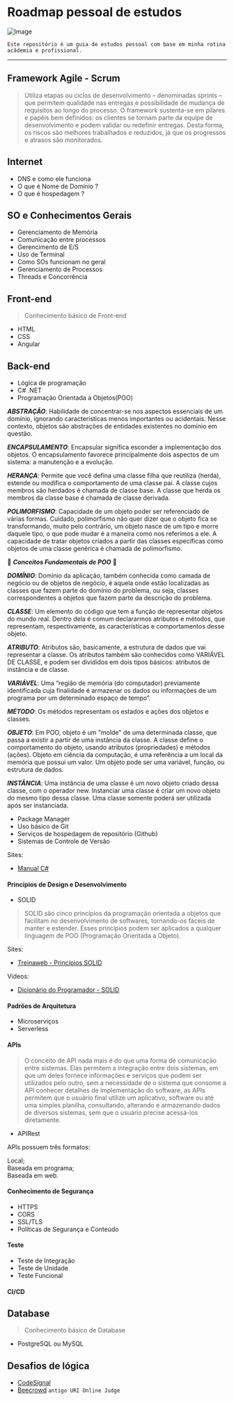 # Roadmap pessoal de estudos

![Image](https://user-images.githubusercontent.com/62772038/163694520-9d341b66-6def-419c-826a-8ed80ee386ee.jpg)

` Este repositório é um guia de estudos pessoal com base em minha rotina acâdemia e profissional. `

---

## Framework Agile - Scrum
> Utiliza etapas ou ciclos de desenvolvimento – denominadas sprints – que permitem qualidade nas entregas e possibilidade de mudança de requisitos ao longo do processo. O framework sustenta-se em pilares e papéis bem definidos: os clientes se tornam parte da equipe de desenvolvimento e podem validar ou redefinir entregas. Desta forma, os riscos são melhores trabalhados e reduzidos, já que os progressos e atrasos são monitorados.

## Internet

- DNS e como ele funciona
- O que é Nome de Domínio ?
- O que é hospedagem ?

## SO e Conhecimentos Gerais

- Gerenciamento de Memória
- Comunicação entre processos
- Gerencimento de E/S
- Uso de Terminal
- Como SOs funcionam no geral
- Gerenciamento de Processos
- Threads e Concorrência

## Front-end
> Conhecimento básico de Front-end

- HTML
- CSS
- Angular

## Back-end 
- Lógica de programação
- C# .NET
- Programação Orientada a Objetos(POO)<br>
 
***ABSTRAÇÃO***:
Habilidade de concentrar-se nos aspectos essenciais de um domínio, ignorando características menos importantes ou acidentais. Nesse contexto, objetos são abstrações de entidades existentes no domínio em questão.<br>

***ENCAPSULAMENTO***:
Encapsular significa esconder a implementação dos objetos. O encapsulamento favorece principalmente dois aspectos de um sistema: a manutenção e a evolução.<br>

***HERANÇA***:
Permite que você defina uma classe filha que reutiliza (herda), estende ou modifica o comportamento de uma classe pai. A classe cujos membros são herdados é chamada de classe base. A classe que herda os membros da classe base é chamada de classe derivada.<br>

***POLIMORFISMO***:
Capacidade de um objeto poder ser referenciado de várias formas. Cuidado, polimorfismo não quer dizer que o objeto fica se transformando, muito pelo contrário, um objeto nasce de um tipo e morre daquele tipo, o que pode mudar é a maneira como nos referimos a ele. A capacidade de tratar objetos criados a partir das classes específicas como objetos de uma classe genérica é chamada de polimorfismo.<br>

 🔴  ***Conceitos Fundamentais de POO***  🔴

***DOMÍNIO***:
Domínio da aplicação, também conhecida como camada de negócio ou de objetos de negócio, é aquela onde estão localizadas as classes que fazem parte do domínio do problema, ou seja, classes correspondentes a objetos que fazem parte da descrição do problema.<br>

***CLASSE***:
Um elemento do código que tem a função de representar objetos do mundo real. Dentro dela é comum declararmos atributos e métodos, que representam, respectivamente, as características e comportamentos desse objeto.<br>

***ATRIBUTO***:
Atributos são, basicamente, a estrutura de dados que vai representar a classe. Os atributos também são conhecidos como VARIÁVEL DE CLASSE, e podem ser divididos em dois tipos básicos: atributos de instância e de classe.<br>

***VARIÁVEL***:
Uma “região de memória (do computador) previamente identificada cuja finalidade é armazenar os dados ou informações de um programa por um determinado espaço de tempo”.<br>

***MÉTODO***:
Os métodos representam os estados e ações dos objetos e classes. <br>

***OBJETO***:
Em POO, objeto é um "molde" de uma determinada classe, que passa a existir a partir de uma instância da classe. A classe define o comportamento do objeto, usando atributos (propriedades) e métodos (ações). Objeto em ciência da computação, é uma referência a um local da memória que possui um valor. Um objeto pode ser uma variável, função, ou estrutura de dados.<br>

***INSTÂNCIA***:
Uma instância de uma classe é um novo objeto criado dessa classe, com o operador new. Instanciar uma classe é criar um novo objeto do mesmo tipo dessa classe. Uma classe somente poderá ser utilizada após ser instanciada. <br>

- Package Manager
- Uso básico de Git
- Serviços de hospedagem de repositório (Github)
- Sistemas de Controle de Versão
 
 Sites:
 
- [Manual C#](http://help.market.com.br/csharp/) 

 
#### Princípios de Design e Desenvolvimento

- SOLID
>SOLID são cinco princípios da programação orientada a objetos que facilitam no desenvolvimento de softwares, tornando-os fáceis de manter e estender. Esses princípios podem ser aplicados a qualquer linguagem de POO (Programação Orientada a Objeto).


Sites:
- [Treinaweb - Princípios SOLID](https://www.treinaweb.com.br/blog/principios-solid-single-responsability-principle?gclid=Cj0KCQjw0umSBhDrARIsAH7FCod913akyKfQM-xP0Jbg6DhPra_g9o4dPzNhxKLpd_buxmaYhjyUQlwaAqDmEALw_wcB)

Vídeos:
- [Dicionário do Programador - SOLID](https://www.youtube.com/watch?v=mkx0CdWiPRA)

#### Padrões de Arquitetura

- Microserviços
- Serverless
 
#### APIs
> O conceito de API nada mais é do que uma forma de comunicação entre sistemas. Elas permitem a integração entre dois sistemas, em que um deles fornece informações e serviços que podem ser utilizados pelo outro, sem a necessidade de o sistema que consome a API conhecer detalhes de implementação do software, as APIs permitem que o usuário final utilize um aplicativo, software ou até uma simples planilha, consultando, alterando e armazenando dados de diversos sistemas, sem que o usuário precise acessá-los diretamente.

- APIRest

APIs possuem três formatos:

  Local;<br>
  Baseada em programa;<br>
  Baseada em web.<br>

#### Conhecimento de Segurança

- HTTPS
- CORS
- SSL/TLS
- Políticas de Segurança e Conteúdo

#### Teste

- Teste de Integração
- Teste de Unidade
- Teste Funcional

#### CI/CD

## Database
> Conhecimento básico de Database
- PostgreSQL ou MySQL

## Desafios de lógica

- [CodeSignal](https://app.codesignal.com)
- [Beecrowd](https://www.beecrowd.com.br/judge/en/problems/index/1?origem=1) `antigo URI Online Judge`


